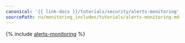 ```yaml
---
canonical: '{{ link-docs }}/tutorials/security/alerts-monitoring'
sourcePath: ru/monitoring_includes/tutorials/alerts-monitoring.md
---
```


{% include [alerts-monitoring](../../_tutorials/security/alerts-monitoring.md) %}